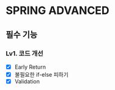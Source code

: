 # SPRING ADVANCED
## 필수 기능
### Lv1. 코드 개선
- [x] Early Return
- [x] 불필요한 if-else 피하기
- [x] Validation